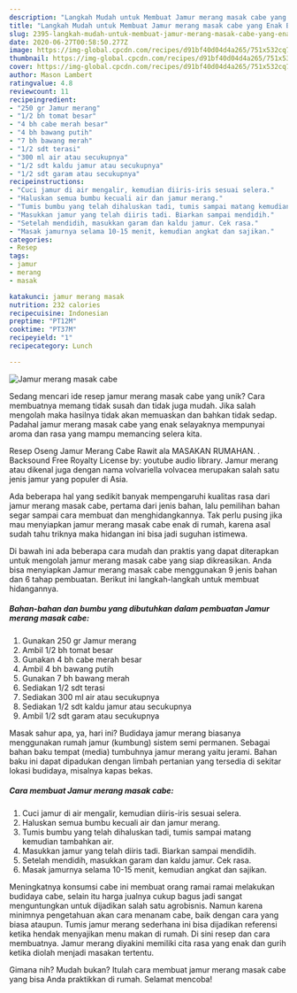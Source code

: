 ```yaml
---
description: "Langkah Mudah untuk Membuat Jamur merang masak cabe yang Enak Banget"
title: "Langkah Mudah untuk Membuat Jamur merang masak cabe yang Enak Banget"
slug: 2395-langkah-mudah-untuk-membuat-jamur-merang-masak-cabe-yang-enak-banget
date: 2020-06-27T00:58:50.277Z
image: https://img-global.cpcdn.com/recipes/d91bf40d04d4a265/751x532cq70/jamur-merang-masak-cabe-foto-resep-utama.jpg
thumbnail: https://img-global.cpcdn.com/recipes/d91bf40d04d4a265/751x532cq70/jamur-merang-masak-cabe-foto-resep-utama.jpg
cover: https://img-global.cpcdn.com/recipes/d91bf40d04d4a265/751x532cq70/jamur-merang-masak-cabe-foto-resep-utama.jpg
author: Mason Lambert
ratingvalue: 4.8
reviewcount: 11
recipeingredient:
- "250 gr Jamur merang"
- "1/2 bh tomat besar"
- "4 bh cabe merah besar"
- "4 bh bawang putih"
- "7 bh bawang merah"
- "1/2 sdt terasi"
- "300 ml air atau secukupnya"
- "1/2 sdt kaldu jamur atau secukupnya"
- "1/2 sdt garam atau secukupnya"
recipeinstructions:
- "Cuci jamur di air mengalir, kemudian diiris-iris sesuai selera."
- "Haluskan semua bumbu kecuali air dan jamur merang."
- "Tumis bumbu yang telah dihaluskan tadi, tumis sampai matang kemudian tambahkan air."
- "Masukkan jamur yang telah diiris tadi. Biarkan sampai mendidih."
- "Setelah mendidih, masukkan garam dan kaldu jamur. Cek rasa."
- "Masak jamurnya selama 10-15 menit, kemudian angkat dan sajikan."
categories:
- Resep
tags:
- jamur
- merang
- masak

katakunci: jamur merang masak 
nutrition: 232 calories
recipecuisine: Indonesian
preptime: "PT12M"
cooktime: "PT37M"
recipeyield: "1"
recipecategory: Lunch

---
```



![Jamur merang masak cabe](https://img-global.cpcdn.com/recipes/d91bf40d04d4a265/751x532cq70/jamur-merang-masak-cabe-foto-resep-utama.jpg)

Sedang mencari ide resep jamur merang masak cabe yang unik? Cara membuatnya memang tidak susah dan tidak juga mudah. Jika salah mengolah maka hasilnya tidak akan memuaskan dan bahkan tidak sedap. Padahal jamur merang masak cabe yang enak selayaknya mempunyai aroma dan rasa yang mampu memancing selera kita.

Resep Oseng Jamur Merang Cabe Rawit ala MASAKAN RUMAHAN. . Backsound Free Royalty License by: youtube audio library. Jamur merang atau dikenal juga dengan nama volvariella volvacea merupakan salah satu jenis jamur yang populer di Asia.

Ada beberapa hal yang sedikit banyak mempengaruhi kualitas rasa dari jamur merang masak cabe, pertama dari jenis bahan, lalu pemilihan bahan segar sampai cara membuat dan menghidangkannya. Tak perlu pusing jika mau menyiapkan jamur merang masak cabe enak di rumah, karena asal sudah tahu triknya maka hidangan ini bisa jadi suguhan istimewa.


Di bawah ini ada beberapa cara mudah dan praktis yang dapat diterapkan untuk mengolah jamur merang masak cabe yang siap dikreasikan. Anda bisa menyiapkan Jamur merang masak cabe menggunakan 9 jenis bahan dan 6 tahap pembuatan. Berikut ini langkah-langkah untuk membuat hidangannya.

<!--inarticleads1-->

##### Bahan-bahan dan bumbu yang dibutuhkan dalam pembuatan Jamur merang masak cabe:

1. Gunakan 250 gr Jamur merang
1. Ambil 1/2 bh tomat besar
1. Gunakan 4 bh cabe merah besar
1. Ambil 4 bh bawang putih
1. Gunakan 7 bh bawang merah
1. Sediakan 1/2 sdt terasi
1. Sediakan 300 ml air atau secukupnya
1. Sediakan 1/2 sdt kaldu jamur atau secukupnya
1. Ambil 1/2 sdt garam atau secukupnya


Masak sahur apa, ya, hari ini? Budidaya jamur merang biasanya menggunakan rumah jamur (kumbung) sistem semi permanen. Sebagai bahan baku tempat (media) tumbuhnya jamur merang yaitu jerami. Bahan baku ini dapat dipadukan dengan limbah pertanian yang tersedia di sekitar lokasi budidaya, misalnya kapas bekas. 

<!--inarticleads2-->

##### Cara membuat Jamur merang masak cabe:

1. Cuci jamur di air mengalir, kemudian diiris-iris sesuai selera.
1. Haluskan semua bumbu kecuali air dan jamur merang.
1. Tumis bumbu yang telah dihaluskan tadi, tumis sampai matang kemudian tambahkan air.
1. Masukkan jamur yang telah diiris tadi. Biarkan sampai mendidih.
1. Setelah mendidih, masukkan garam dan kaldu jamur. Cek rasa.
1. Masak jamurnya selama 10-15 menit, kemudian angkat dan sajikan.


Meningkatnya konsumsi cabe ini membuat orang ramai ramai melakukan budidaya cabe, selain itu harga jualnya cukup bagus jadi sangat menguntungkan untuk dijadikan salah satu agrobisnis. Namun karena minimnya pengetahuan akan cara menanam cabe, baik dengan cara yang biasa ataupun. Tumis jamur merang sederhana ini bisa dijadikan referensi ketika hendak menyajikan menu makan di rumah. Di sini resep dan cara membuatnya. Jamur merang diyakini memiliki cita rasa yang enak dan gurih ketika diolah menjadi masakan tertentu. 

Gimana nih? Mudah bukan? Itulah cara membuat jamur merang masak cabe yang bisa Anda praktikkan di rumah. Selamat mencoba!
